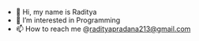 - 👋 Hi, my name is Raditya
- 👀 I’m interested in Programming
- 📫 How to reach me @radityapradana213@gmail.com

<!---
rdtyprdn/rdtyprdn is a ✨ special ✨ repository because its `README.md` (this file) appears on your GitHub profile.
You can click the Preview link to take a look at your changes.
--->
